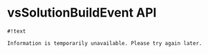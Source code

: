 # vsSolutionBuildEvent API #

```
#!text

Information is temporarily unavailable. Please try again later.
```
